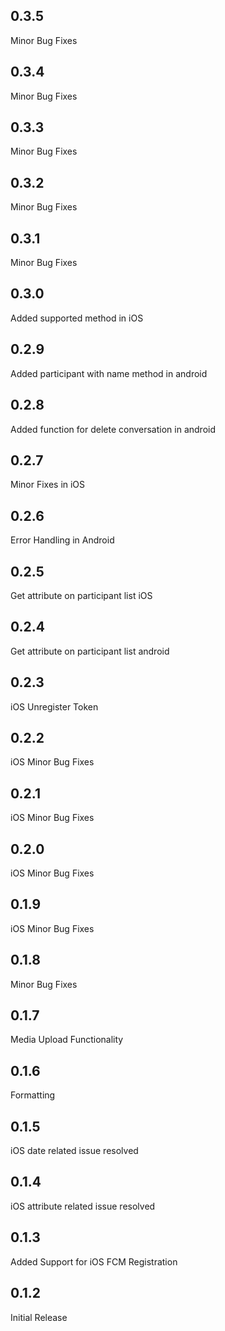 ## 0.3.5
Minor Bug Fixes

## 0.3.4
Minor Bug Fixes

## 0.3.3
Minor Bug Fixes

## 0.3.2
Minor Bug Fixes

## 0.3.1
Minor Bug Fixes

## 0.3.0
Added supported method in iOS

## 0.2.9
Added participant with name method in android

## 0.2.8
Added function for delete conversation in android

## 0.2.7
Minor Fixes in iOS

## 0.2.6
Error Handling in Android

## 0.2.5
Get attribute on participant list iOS

## 0.2.4
Get attribute on participant list android

## 0.2.3
iOS Unregister Token

## 0.2.2
iOS Minor Bug Fixes

## 0.2.1
iOS Minor Bug Fixes

## 0.2.0
iOS Minor Bug Fixes

## 0.1.9
iOS Minor Bug Fixes

## 0.1.8
Minor Bug Fixes

## 0.1.7
Media Upload Functionality

## 0.1.6
Formatting

## 0.1.5
iOS date related issue resolved

## 0.1.4
iOS attribute related issue resolved

## 0.1.3
Added Support for iOS FCM Registration

## 0.1.2
Initial Release
